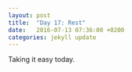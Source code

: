 ```yaml
---
layout: post
title:  "Day 17: Rest"
date:   2016-07-13 07:36:00 +0200
categories: jekyll update
---
```


Taking it easy today.
